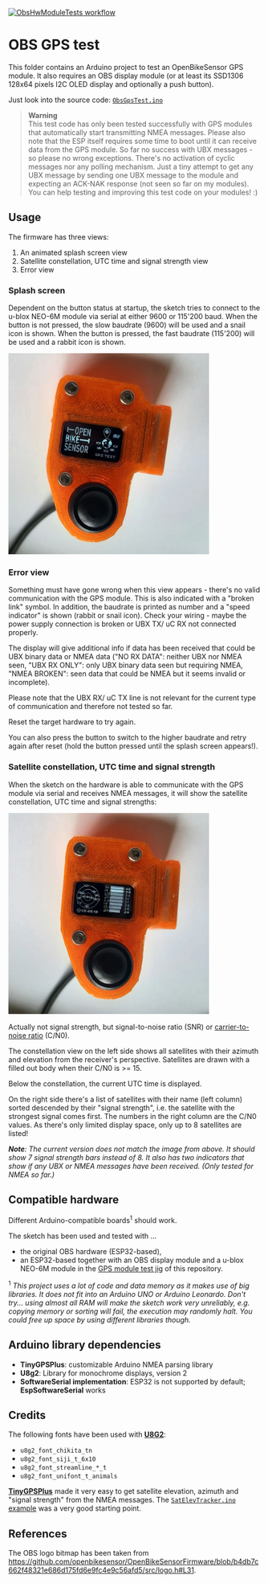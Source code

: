  [![ObsHwModuleTests workflow](https://github.com/maehw/ObsHwModuleTests/actions/workflows/main.yml/badge.svg)](https://github.com/maehw/ObsHwModuleTests/actions/workflows/main.yml)

# OBS GPS test

This folder contains an Arduino project to test an OpenBikeSensor GPS module. It also requires an OBS display module (or at least its SSD1306 128x64 pixels I2C OLED display and optionally a push button).

Just look into the source code: [`ObsGpsTest.ino`](ObsGpsTest.ino)

> **Warning**  
> This test code has only been tested successfully with GPS modules that automatically start transmitting NMEA messages. Please also note that the ESP itself requires some time to boot until it can receive data from the GPS module. So far no success with UBX messages - so please no wrong exceptions. There's no activation of cyclic messages nor any polling mechanism. Just a tiny attempt to get any UBX message by sending one UBX message to the module and expecting an ACK-NAK response (not seen so far on my modules). You can help testing and improving this test code on your modules! :)

## Usage

The firmware has three views:

1. An animated splash screen view
2. Satellite constellation, UTC time and signal strength view
3. Error view

### Splash screen

Dependent on the button status at startup, the sketch tries to connect to the u-blox NEO-6M module via serial at either 9600 or 115'200 baud. When the button is not pressed, the slow baudrate (9600) will be used and a snail icon is shown. When the button is pressed, the fast baudrate (115'200) will be used and a rabbit icon is shown.

![Splash screen view](./doc/SplashScreenViewSmall.jpg)

### Error view

Something must have gone wrong when this view appears - there's no valid communication with the GPS module. This is also indicated with a "broken link" symbol. In addition, the baudrate is printed as number and a "speed indicator" is shown (rabbit or snail icon). Check your wiring - maybe the power supply connection is broken or UBX TX/ uC RX not connected properly.

The display will give additional info if data has been received that could be UBX binary data or NMEA data ("NO RX DATA": neither UBX nor NMEA seen, "UBX RX ONLY": only UBX binary data seen but requiring NMEA, "NMEA BROKEN": seen data that could be NMEA but it seems invalid or incomplete).

Please note that the UBX RX/ uC TX line is not relevant for the current type of communication and therefore not tested so far.

Reset the target hardware to try again.

You can also press the button to switch to the higher baudrate and retry again after reset (hold the button pressed until the splash screen appears!).


### Satellite constellation, UTC time and signal strength

When the sketch on the hardware is able to communicate with the GPS module via serial and receives NMEA messages, it will show the satellite constellation, UTC time and signal strengths:

![Constellation view](./doc/ConstellationViewSmall.jpg)

Actually not signal strength, but signal-to-noise ratio (SNR) or [carrier-to-noise ratio](https://en.wikipedia.org/wiki/Carrier-to-noise_ratio) (C/N0).

The constellation view on the left side shows all satellites with their azimuth and elevation from the receiver's perspective. Satellites are drawn with a filled out body when their C/N0 is >= 15.

Below the constellation, the current UTC time is displayed.

On the right side there's a list of satellites with their name (left column) sorted descended by their "signal strength", i.e. the satellite with the strongest signal comes first. The numbers in the right column are the C/N0 values. As there's only limited display space, only up to 8 satellites are listed!

***Note**: The current version does not match the image from above. It should show 7 signal strength bars instead of 8. It also has two indicators that show if any UBX or NMEA messages have been received. (Only tested for NMEA so far.)*


## Compatible hardware

Different Arduino-compatible boards<sup>1</sup> should work.

The sketch has been used and tested with ...

* the original OBS hardware (ESP32-based),
* an ESP32-based together with an OBS display module and a u-blox NEO-6M module in the [GPS module test jig](../ObsGpsModuleTestJig/README.md) of this repository.

<sup>1</sup> *This project uses a lot of code and data memory as it makes use of big libraries. It does not fit into an Arduino UNO or Arduino Leonardo. Don't try... using almost all RAM will make the sketch work very unreliably, e.g. copying memory or sorting will fail, the execution may randomly halt. You could free up space by using different libraries though.*


## Arduino library dependencies

* **TinyGPSPlus**: customizable Arduino NMEA parsing library
* **U8g2**: Library for monochrome displays, version 2
* **SoftwareSerial implementation**: ESP32 is not supported by default; **EspSoftwareSerial** works


## Credits

The following fonts have been used with **[U8G2](https://github.com/olikraus/u8g2)**:

* `u8g2_font_chikita_tn`
* `u8g2_font_siji_t_6x10`
* `u8g2_font_streamline_*_t`
* `u8g2_font_unifont_t_animals`

**[TinyGPSPlus](https://github.com/mikalhart/TinyGPSPlus)** made it very easy to get satellite elevation, azimuth and "signal strength" from the NMEA messages. The [`SatElevTracker.ino` example](https://github.com/mikalhart/TinyGPSPlus/blob/master/examples/SatElevTracker/SatElevTracker.ino) was a very good starting point.


## References

The OBS logo bitmap has been taken from https://github.com/openbikesensor/OpenBikeSensorFirmware/blob/b4db7c662f48321e686d175fd6e9fc4e9c56afd5/src/logo.h#L31.
